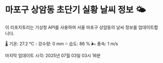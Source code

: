 
# 마포구 상암동 초단기 실황 날씨 정보 🌤️

이 리포지토리는 기상청 API를 사용하여 서울 마포구 상암동의 날씨 정보를 업데이트합니다. 

🌡️ 기온: 27.2 ℃
💧 강수량: 0 mm
💦 습도: 86 %
🌬️ 풍속: 1 m/s

마지막 업데이트 시각: 2025년 07월 03일 03시 16분    

